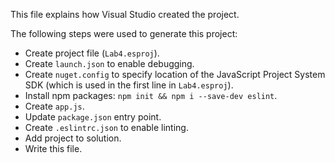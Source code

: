 This file explains how Visual Studio created the project.

The following steps were used to generate this project:
- Create project file (`Lab4.esproj`).
- Create `launch.json` to enable debugging.
- Create `nuget.config` to specify location of the JavaScript Project System SDK (which is used in the first line in `Lab4.esproj`).
- Install npm packages: `npm init && npm i --save-dev eslint`.
- Create `app.js`.
- Update `package.json` entry point.
- Create `.eslintrc.json` to enable linting.
- Add project to solution.
- Write this file.
